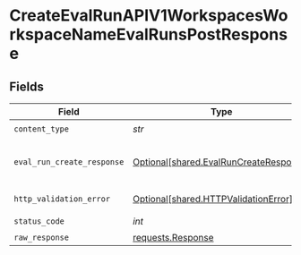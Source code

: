 # CreateEvalRunAPIV1WorkspacesWorkspaceNameEvalRunsPostResponse


## Fields

| Field                                                                                  | Type                                                                                   | Required                                                                               | Description                                                                            |
| -------------------------------------------------------------------------------------- | -------------------------------------------------------------------------------------- | -------------------------------------------------------------------------------------- | -------------------------------------------------------------------------------------- |
| `content_type`                                                                         | *str*                                                                                  | :heavy_check_mark:                                                                     | N/A                                                                                    |
| `eval_run_create_response`                                                             | [Optional[shared.EvalRunCreateResponse]](../../models/shared/evalruncreateresponse.md) | :heavy_minus_sign:                                                                     | Your experiment was created.                                                           |
| `http_validation_error`                                                                | [Optional[shared.HTTPValidationError]](../../models/shared/httpvalidationerror.md)     | :heavy_minus_sign:                                                                     | Validation Error                                                                       |
| `status_code`                                                                          | *int*                                                                                  | :heavy_check_mark:                                                                     | N/A                                                                                    |
| `raw_response`                                                                         | [requests.Response](https://requests.readthedocs.io/en/latest/api/#requests.Response)  | :heavy_minus_sign:                                                                     | N/A                                                                                    |